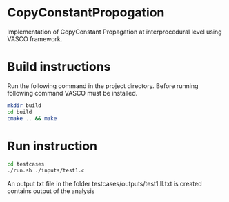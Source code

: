 # CopyConstantPropogation

Implementation of CopyConstant Propagation at interprocedural level using VASCO framework.

# Build instructions

Run the following command in the project directory. Before running following command VASCO must be installed.

```bash
mkdir build
cd build
cmake .. && make
```

# Run instruction
```bash
cd testcases
./run.sh ./inputs/test1.c
```
An output txt file in the folder testcases/outputs/test1.ll.txt is created contains output of the analysis
